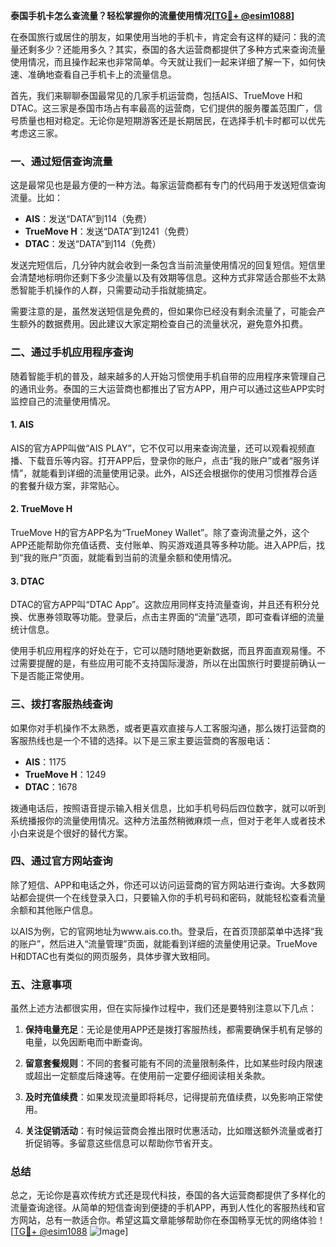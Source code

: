 **泰国手机卡怎么查流量？轻松掌握你的流量使用情况[[TG💪+ @esim1088](https://t.me/s/esim1088)]**

在泰国旅行或居住的朋友，如果使用当地的手机卡，肯定会有这样的疑问：我的流量还剩多少？还能用多久？其实，泰国的各大运营商都提供了多种方式来查询流量使用情况，而且操作起来也非常简单。今天就让我们一起来详细了解一下，如何快速、准确地查看自己手机卡上的流量信息。

首先，我们来聊聊泰国最常见的几家手机运营商，包括AIS、TrueMove H和DTAC。这三家是泰国市场占有率最高的运营商，它们提供的服务覆盖范围广，信号质量也相对稳定。无论你是短期游客还是长期居民，在选择手机卡时都可以优先考虑这三家。

### **一、通过短信查询流量**

这是最常见也是最方便的一种方法。每家运营商都有专门的代码用于发送短信查询流量。比如：

- **AIS**：发送“DATA”到114（免费）
- **TrueMove H**：发送“DATA”到1241（免费）
- **DTAC**：发送“DATA”到114（免费）

发送完短信后，几分钟内就会收到一条包含当前流量使用情况的回复短信。短信里会清楚地标明你还剩下多少流量以及有效期等信息。这种方式非常适合那些不太熟悉智能手机操作的人群，只需要动动手指就能搞定。

需要注意的是，虽然发送短信是免费的，但如果你已经没有剩余流量了，可能会产生额外的数据费用。因此建议大家定期检查自己的流量状况，避免意外扣费。

### **二、通过手机应用程序查询**

随着智能手机的普及，越来越多的人开始习惯使用手机自带的应用程序来管理自己的通讯业务。泰国的三大运营商也都推出了官方APP，用户可以通过这些APP实时监控自己的流量使用情况。

#### **1. AIS**
AIS的官方APP叫做“AIS PLAY”，它不仅可以用来查询流量，还可以观看视频直播、下载音乐等内容。打开APP后，登录你的账户，点击“我的账户”或者“服务详情”，就能看到详细的流量使用记录。此外，AIS还会根据你的使用习惯推荐合适的套餐升级方案，非常贴心。

#### **2. TrueMove H**
TrueMove H的官方APP名为“TrueMoney Wallet”。除了查询流量之外，这个APP还能帮助你充值话费、支付账单、购买游戏道具等多种功能。进入APP后，找到“我的账户”页面，就能看到当前的流量余额和使用情况。

#### **3. DTAC**
DTAC的官方APP叫“DTAC App”。这款应用同样支持流量查询，并且还有积分兑换、优惠券领取等功能。登录后，点击主界面的“流量”选项，即可查看详细的流量统计信息。

使用手机应用程序的好处在于，它可以随时随地更新数据，而且界面直观易懂。不过需要提醒的是，有些应用可能不支持国际漫游，所以在出国旅行时要提前确认一下是否能正常使用。

### **三、拨打客服热线查询**

如果你对手机操作不太熟悉，或者更喜欢直接与人工客服沟通，那么拨打运营商的客服热线也是一个不错的选择。以下是三家主要运营商的客服电话：

- **AIS**：1175
- **TrueMove H**：1249
- **DTAC**：1678

拨通电话后，按照语音提示输入相关信息，比如手机号码后四位数字，就可以听到系统播报你的流量使用情况。这种方法虽然稍微麻烦一点，但对于老年人或者技术小白来说是个很好的替代方案。

### **四、通过官方网站查询**

除了短信、APP和电话之外，你还可以访问运营商的官方网站进行查询。大多数网站都会提供一个在线登录入口，只要输入你的手机号码和密码，就能轻松查看流量余额和其他账户信息。

以AIS为例，它的官网地址为www.ais.co.th。登录后，在首页顶部菜单中选择“我的账户”，然后进入“流量管理”页面，就能看到详细的流量使用记录。TrueMove H和DTAC也有类似的网页服务，具体步骤大致相同。

### **五、注意事项**

虽然上述方法都很实用，但在实际操作过程中，我们还是要特别注意以下几点：

1. **保持电量充足**：无论是使用APP还是拨打客服热线，都需要确保手机有足够的电量，以免因断电而中断查询。
   
2. **留意套餐规则**：不同的套餐可能有不同的流量限制条件，比如某些时段内限速或超出一定额度后降速等。在使用前一定要仔细阅读相关条款。

3. **及时充值续费**：如果发现流量即将耗尽，记得提前充值续费，以免影响正常使用。

4. **关注促销活动**：有时候运营商会推出限时优惠活动，比如赠送额外流量或者打折促销等。多留意这些信息可以帮助你节省开支。

### **总结**

总之，无论你是喜欢传统方式还是现代科技，泰国的各大运营商都提供了多样化的流量查询途径。从简单的短信查询到便捷的手机APP，再到人性化的客服热线和官方网站，总有一款适合你。希望这篇文章能够帮助你在泰国畅享无忧的网络体验！[[TG💪+ @esim1088](https://t.me/s/esim1088) ![Image](https://i.postimg.cc/4NQfJmqS/Snipaste-2025-05-13-00-14-12.png)]